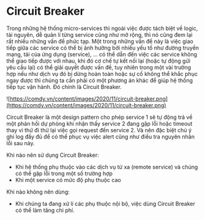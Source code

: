 # Circuit Breaker

Trong những hệ thống micro-services thì ngoài việc được tách biệt về logic, tài nguyên, dễ quản lí từng service cũng như mở rộng, thì nó cũng đem lại rất nhiều những vấn đề phức tạp. 
Một trong những vấn đề này là việc giao tiếp giữa các service có thể bị ảnh hưởng bởi nhiều yếu tố như đường truyền mạng, tải của ứng dụng (service), ... có thể dẫn đến việc các service không thể giao tiếp được với nhau, khi đó cơ chế tự kết nối lại (hoặc tự động gửi yêu cầu lại) có thể giải quyết được vấn đề, tuy nhiên trong một vài trường hợp nếu như dịch vụ đó bị dừng hoàn toàn hoặc sự cố không thể khắc phục ngay được thì chúng ta cần phải có một phương án khác để giúp hệ thống tiếp tục vận hành. Đó chính là Circuit Breaker.

![https://comdy.vn/content/images/2020/11/circuit-breaker.png](https://comdy.vn/content/images/2020/11/circuit-breaker.png)

Circuit Breaker là một design pattern cho phép service 1 sẽ tự động trả về một phản hồi dự phòng khi nhận thấy service 2 đang gặp lỗi hoặc timeout thay vì thử đi thử lại việc gọi request đến service 2. Và nên đặc biệt chú ý ghi log đầy đủ để có thể phục vụ việc alert cũng như điều tra nguyên nhân lỗi sau này.

Khi nào nên sử dụng Circuit Breaker:

- Khi hệ thống phụ thuộc vào các dịch vụ từ xa (remote service) và chúng có thể gặp lỗi trong một số trường hợp
- Khi một service có mức độ phụ thuộc cao

Khi nào không nên dùng:

- Khi chúng ta đang xử lí các phụ thuộc nội bộ, việc dùng Circuit Breaker có thể làm tăng chi phí.
